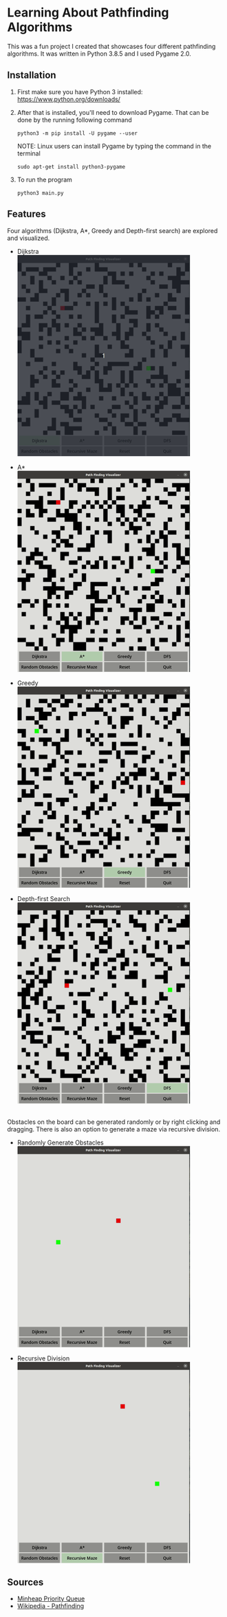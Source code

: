 # Learning About Pathfinding Algorithms

This was a fun project I created that showcases four different pathfinding algorithms. It was written in Python 3.8.5 and I used Pygame 2.0.

## Installation

1. First make sure you have Python 3 installed: https://www.python.org/downloads/ <br />

1. After that is installed, you'll need to download Pygame. That can be done by the running following command

    ```
    python3 -m pip install -U pygame --user
    ```

    NOTE: Linux users can install Pygame by typing the command in the terminal

    ```
    sudo apt-get install python3-pygame
    ```

1. To run the program
    ```
    python3 main.py
    ```

## Features

Four algorithms (Dijkstra, A*, Greedy and Depth-first search) are explored and visualized. <br />

* Dijkstra <br />
    <img src="misc/gifs/dijkstra.gif" alt="Dijkstra" width="401" height="468">

* A* <br />
    <img src="misc/gifs/astar.gif" alt="Astar" width="401" height="468">

* Greedy <br />
    <img src="misc/gifs/greedy.gif" alt="Greedy" width="401" height="468">

* Depth-first Search <br />
    <img src="misc/gifs/dfs.gif" alt="DFS" width="401" height="468">
<br /> <br />

Obstacles on the board can be generated randomly or by right clicking and dragging. There is also an option to generate a maze via recursive division. <br />

* Randomly Generate Obstacles <br />
    <img src="misc/gifs/random.gif" alt="random" width="401" height="468">

* Recursive Division <br />
    <img src="misc/gifs/recursive_division.gif" alt="recursive division" width="401" height="468">

## Sources

* [Minheap Priority Queue](https://bradfieldcs.com/algos/trees/priority-queues-with-binary-heaps/)
* [Wikipedia - Pathfinding](https://en.wikipedia.org/wiki/Pathfinding)
